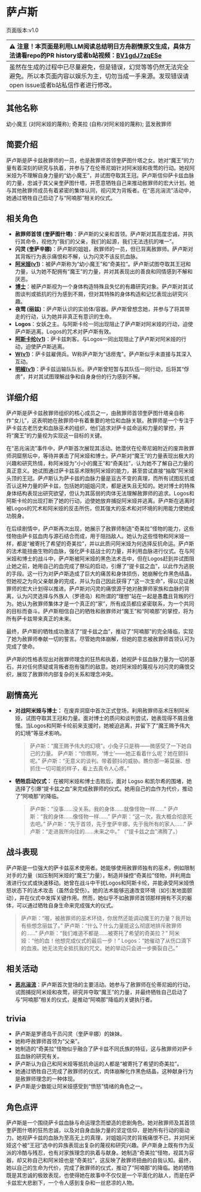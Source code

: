 # 萨卢斯
页面版本:v1.0
 

| :warning: 注意！本页面是利用LLM阅读总结明日方舟剧情原文生成，具体方法请看repo的PR history或者b站视频：[BV1gdJ7zqESe](https://www.bilibili.com/video/BV1gdJ7zqESe/)         |
|:----------------------------|
| 虽然在生成的过程中已尽量避免，但是错误，幻觉等等仍然无法完全避免。所以本页面内容以娱乐为主，切勿当成一手来源。发现错误请open issue或者b站私信作者进行修改。|



## 其他名称
幼小魔王 (对阿米娅的蔑称); 奇美拉 (自称/对阿米娅的蔑称); 蓝发赦罪师
## 简要介绍
萨卢斯是萨卡兹赦罪师的一员，也是赦罪师首领奎萨图什塔之女。她对“魔王”的力量有着深刻的研究与执着，并参与了在伦蒂尼姆针对阿米娅和夜莺的行动。她视阿米娅为不理解自身力量的“幼小魔王”，并试图夺取其王冠。萨卢斯信仰萨卡兹血脉的力量，忠诚于其父亲奎萨图什塔，并愿意牺牲自己来推动赦罪师的宏大计划。她与其他赦罪师成员有着紧密的集体认同，视闪灵为背叛者。在“恶兆湍流”活动中，她通过牺牲自己启动了与“阿喃那”相关的仪式。
## 相关角色
-   **赦罪师首领 (奎萨图什塔)**：萨卢斯的父亲和首领。萨卢斯对其高度忠诚，并执行其命令，视他为“我们的父亲，我们的起源，我们无法违抗的唯一”。
-   **闪灵 (奎萨辛娜)**：萨卢斯的姐姐，赦罪师的一员，但已背离赦罪师。萨卢斯对其背叛行为表示痛恨和不解，认为闪灵不该反抗血脉。
-   **[阿米娅](../char_v3/char_002_amiya.md)([v1](char_002_amiya.md))**：被萨卢斯称为“幼小魔王”和“奇美拉”。萨卢斯试图夺取其王冠和力量，认为她不配拥有“魔王”的力量，并对其表现出的善良和同情感到不解和厌恶。
-   **[博士](../char_v3/extended_char_bo_shi.md)**：被萨卢斯视为一个身体构造特殊且失忆的有趣研究对象。萨卢斯对其试图谈判或抵抗的行为感到不屑，但对其特殊的身体构造和记忆表现出研究兴趣。
-   **夜莺 (丽兹)**：萨卢斯认识的实验体/容器。萨卢斯曾想念她，并参与了将其带走的行动，认为她并非真正有意识的生命。
-   **Logos**：女妖之主。与阿斯卡纶一同出现阻止了萨卢斯对阿米娅的行动，迫使萨卢斯逃离。Logos的咒术对萨卢斯有效。
-   **[阿斯卡纶](../char_v3/char_4132_ascln.md)([v1](char_4132_ascln.md))**：萨卡兹刺客。与Logos一同出现阻止了萨卢斯对阿米娅的行动，迫使萨卢斯逃离。
-   **[W](../char_v3/char_113_cqbw.md)([v1](char_113_cqbw.md))**：萨卡兹雇佣兵。W称萨卢斯为“话痨鬼”。萨卢斯似乎未直接与其深入互动。
-   **[明椒](../char_v3/char_4071_peper.md)([v1](char_4071_peper.md))**：萨卡兹运输队队长。萨卢斯曾短暂与其队伍一同行动，后将其“俘虏”，并对其试图理解战争和自身身份的行为感到不解。
## 详细介绍
萨卢斯是萨卡兹赦罪师组织的核心成员之一，由赦罪师首领奎萨图什塔亲自称作“女儿”，这表明她在赦罪师中有着重要的地位和血脉关联。赦罪师是一个专注于萨卡兹古老历史和血脉巫术的组织，他们追求对萨卡兹命运和力量的掌控，并将“魔王”的力量视为实现这一目标的关键。

在“恶兆湍流”事件中，萨卢斯首次展现其活动。她潜伏在伦蒂尼姆附近的废弃赦罪师洞窟祭坛中，等待并袭击了阿米娅和博士。萨卢斯对“魔王”的力量表现出极大的兴趣和研究热情，称阿米娅为“小小的魔王”和“奇美拉”，认为她不了解自己力量的真正意义。她试图通过萨卡兹巫术限制阿米娅的能力，甚至尝试直接“抽取”阿米娅头顶的王冠。萨卢斯认为萨卡兹的血脉力量是亘古不变的真理，而所有试图反抗或否认这种力量的萨卡兹，包括她的姐姐闪灵，都是迷失且无知的。她对博士的特殊身体结构表现出研究欲望，但认为其孱弱的肉体无法理解赦罪师的追求。Logos和阿斯卡纶的出现打断了她的行动，迫使她放弃捕捉阿米娅并逃离。萨卢斯在逃离时被Logos的咒术和阿米娅的反击所伤，但其强大的巫术和对环境的利用能力使她成功脱身。

在后续剧情中，萨卢斯再次出现，她展示了赦罪师制造“奇美拉”怪物的能力，这些怪物由萨卡兹血肉与源石结合而成，用于阻挡敌人。她认为这些怪物和阿米娅一样，都是“被寄托了希望的奇美拉”，并以此质问阿米娅为何选择反抗命运。萨卢斯的法术能扭曲生物的血脉，强化萨卡兹战士的力量，并利用血脉进行仪式。在与阿米娅和博士的战斗中，萨卢斯被阿米娅的黑色法术击中，但在Logos赶到并试图阻止她之前，她用自己的血完成了祭坛的启动，引爆了“提卡兹之血”，以此作为逃脱的手段。这一行为对萨卢斯造成了巨大的痛苦和身体损伤，她崩解化作黑色结晶，但她视之为向父亲献身的完成，并认为自己因此获得了“这一次生命”，得以见证赦罪师的宏大计划得以推进。萨卢斯对闪灵的痛恨源于她对赦罪师家族和血脉的背离，认为闪灵选择与外族人（罗德岛）和所谓的“理想”站在一起是愚蠢且背叛的行为。她认为赦罪师集体才是一个真正的“家”，所有成员都应紧密联系，为一个共同的目标而奋斗。萨卢斯相信自己的牺牲和赦罪师对“魔王”和“阿喃那”的掌控，将为所有萨卡兹带来真正的未来。

最终，萨卢斯的牺牲成功激活了“提卡兹之血”，推动了“阿喃那”的完全降临，实现了她为赦罪师奉献一切的誓言。尽管她肉体崩解，但她的意志被赦罪师首领认可为完成了使命。

萨卢斯的性格表现出对赦罪师理念的狂热和执着，她视萨卡兹血脉力量为一切的基石，并对任何质疑或背叛者抱有强烈的敌意。她对阿米娅的蔑视与对闪灵的痛恨交织，展现了赦罪师内部复杂的关系和理念冲突。
## 剧情高光
*   **对战阿米娅与博士：** 在废弃洞窟中首次正式登场，利用赦罪师巫术压制阿米娅，试图夺取其王冠和力量。面对博士的质问和谈判尝试，她表现得不屑且傲慢。当Logos和阿斯卡纶前来支援时，她被迫逃离，并留下了“魔王赐予伟大的幻境”等巫术影响。
    > 萨卢斯：“魔王赐予伟大的幻境”。小兔子只是稍——微感受了一下她自己的力量。
    > 萨卢斯：“你瞧啊，‘博士’——她正看着什么呢？她在颤抖呢。”
    > 萨卢斯：“无意义的谈判。带着颤抖的威胁。瞧你那一筹莫展、想抓住一切可能的样子，看上去真令人心疼。”
*   **牺牲启动仪式：** 在被阿米娅和博士击败后，面对 Logso 和凯尔希的围堵，她选择了引爆“提卡兹之血”来完成赦罪师的仪式。她用自己的血作为代价，推动了“阿喃那”的降临。
    > 萨卢斯：“没事......没关系。我的身体......就像怪物一样......”
    > 萨卢斯：“我的身体......像怪物一样......”
    > 萨卢斯：“这一次，我大概会彻底死去吧。”
    > 萨卢斯：“先于首领，先于奎萨辛娜，先于我所有的家人......”
    > 萨卢斯：“走进我所向往的......未来之中。”
    > （“提卡兹之血”沸腾了。）
## 战斗表现
萨卢斯是一位强大的萨卡兹巫术使用者。她能够使用赦罪师独有的巫术，例如限制对手的力量（如压制阿米娅的“魔王”力量），制造并操控“奇美拉”怪物，并利用血液进行仪式或快速移动。她曾在战斗中干扰Logos和阿斯卡纶，并能承受阿米娅愤怒状态下的法术攻击（虽然会受伤）。她的法术能够迅速改变环境（如引发地面颤动），并在仪式中发挥关键作用。然而，她似乎不如赦罪师首领那样拥有不灭的躯体，可以通过牺牲自身生命来完成强大的仪式。
> 萨卢斯：“喔，被赦罪师的巫术环绕，你居然还能调动魔王的力量？我开始有些想念丽兹了。”
> 萨卢斯：“什么？什么力量能这么彻底地排斥赦罪师的......”
> 萨卢斯：“我们难道不都是......被寄托了希望的奇美拉？”
> 阿米娅：“他的血！他想完成仪式的最后一步！”
> Logos：“她催动了从伤口滴下的血液。她无法完全抵抗我的咒文。她的举动只会进一步撕裂自己。”
## 相关活动
-   **[恶兆湍流](../stories/main_13.md)**：萨卢斯首次登场的主要活动。她参与了赦罪师在伦蒂尼姆的行动，试图捕捉阿米娅和夜莺，研究并夺取“魔王”的力量，并最终牺牲自己启动了与“阿喃那”相关的仪式，是推动“阿喃那”降临的关键执行者。
## trivia
*   萨卢斯是罗德岛干员闪灵（奎萨辛娜）的妹妹。
*   她称呼赦罪师首领为“父亲”。
*   她制造的“奇美拉”怪物似乎融合了萨卡兹不同氏族的特征，这与赦罪师对萨卡兹血脉的研究有关。
*   萨卢斯认为自己和阿米娅等抵抗命运的人都是“被寄托了希望的奇美拉”。
*   她通过牺牲自己完成了赦罪师的仪式，肉体崩解化作黑色结晶，这种献身行为是赦罪师理念的一种体现。
*   萨卢斯是少数能让阿米娅感受到“愤怒”情绪的角色之一。
## 角色点评
萨卢斯是一个围绕萨卡兹血脉与命运理念而塑造的悲剧角色。她对赦罪师及其首领奎萨图什塔的狂热忠诚，以及对自身血脉力量的坚定信仰，是她所有行动的驱动力。她视萨卡兹的血脉为至高无上的真理，对姐姐闪灵的背叛痛恨不已，并对阿米娅这个被“王冠”选中的异族表现出复杂的蔑视和研究兴趣。萨卢斯身上既有作为反派的冷酷与残忍，也有对家族理念的执着与献身。她制造“奇美拉”怪物，视其为容器，却又称自己和阿米娅也是“奇美拉”，这反映了赦罪师扭曲的自我认知。最终，她以自己的生命为代价，完成了赦罪师的仪式，推动了“阿喃那”的降临。她的牺牲既是其忠诚的极致表现，也使得她在故事中不仅仅是一个平面化的敌人，而是在萨卡兹宏大悲剧下，一个令人感到复杂和一丝悲凉的人物。